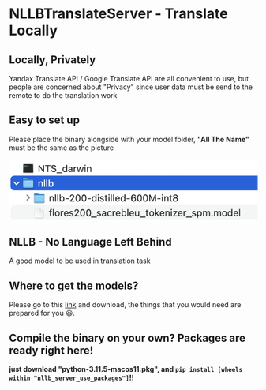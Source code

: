 # NLLBTranslateServer - Translate Locally

## Locally, Privately
Yandax Translate API / Google Translate API are all convenient to use, but people are concerned about "Privacy" since user data must be send to the remote to do the translation work


## Easy to set up
Please place the binary alongside with your model folder, **"All The Name"** must be the same as the picture 

![](https://github.com/willweimike/NLLBTranslateServer/blob/main/assets/Demo.png)
## NLLB - No Language Left Behind
A good model to be used in translation task

## Where to get the models?
Please go to this [link](https://huggingface.co/mikeforai/NLLB-200-Models-Collections) and download, the things that you would need are prepared for you 😃.

## Compile the binary on your own? Packages are ready right here!
**just download "python-3.11.5-macos11.pkg", and `pip install [wheels within "nllb_server_use_packages"]`!!**
